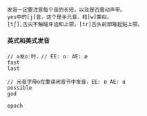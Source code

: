 ```
发音一定要注意每个音的长短，以及是否震动声带。
yes中的[j]音，这个是半元音，和[w]类似。
[tʃ],舌尖不触碰牙齿和上颚，[tr]舌头前部隆起贴上颚。
```

#### 英式和美式发音
```
// a发ɑː时，// EE: ɑː AE: æ
fast
last
```

```
// 元音字母o在重读闭音节中发音，EE: ɒ AE: ɑ
possible
god
```

```
epoch
```
